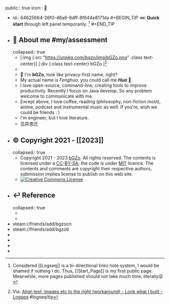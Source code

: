 public:: true
icon:: 🧾

- id:: 64625664-26f0-46a6-8dff-8f644e8171da
  #+BEGIN_TIP
  ⋘ **Quick start** through left panel temporarily. [^ARE_YOU_SERIOUS]
  #+END_TIP
- ## 🌸 About me #my/assessment
  collapsed:: true
  - [:img {:src "https://unpkg.com/bgzo/img/bGZo.png" :class text-center}]
    [:div {:class text-center} bGZo ][^HOW_STYLE_WORK]
  -
  - 👋 I'm **bGZo**, look like privacy-first name, right?
  - My actual name is *Fenghua*, you could call me _**Hua**_ 🌸.
  - I love open-source, command-line, creating tools to improve productivity. Recently I focus on Java develop. So any problem welcome to communicate with me.
  - Except above, I love coffee, reading (philosophy, non-fiction most), anime, podcast and instrumental music as well. If you're, wish we could be friends : )
  - I'm engineer, but I love literature.
  - 见异思迁
- ## © Copyright 2021 - [[2023]]
  collapsed:: true
  - Copyright 2021 - 2023 [bGZo](https://github.com/bgzo). All rights reserved. The contents is licensed under a [CC-BY-SA](https://creativecommons.org/licenses/by-sa/4.0/); the code is under [MIT](https://github.com/bGZo/blog/blob/main/LICENSE) licence. The contents and comments are copyright their respective authors, submission implies license to publish on this web site.
  - <a rel="license" href="http://creativecommons.org/licenses/by-sa/4.0/"><img alt="Creative Commons License" style="border-width:0" src="https://i.creativecommons.org/l/by-sa/4.0/88x31.png" /></a>
- ## ↩ Reference
  collapsed:: true
  - [^ARE_YOU_SERIOUS]: Considered [[Logseq]] is a bi-directional links note system, I would be shamed if nothing I do. Thus, [[Start_Page]] is my first public page. Meanwhile, more pages published should not take much time, literally😜
  - [^HOW_STYLE_WORK]: Via: [Align text, images etc to the right (workaround) - Look what I built - Logseq](https://discuss.logseq.com/t/align-text-images-etc-to-the-right-workaround/13375) #logseq/tip
- steam://friends/add/bgzocn
- steam://friends/add/bgzotl
-
-
-
-